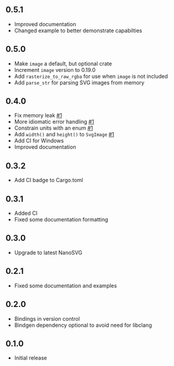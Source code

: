 ## 0.5.1
 - Improved documentation
 - Changed example to better demonstrate capabilties

## 0.5.0
 - Make `image` a default, but optional crate
 - Increment `image` version to 0.19.0
 - Add `rasterize_to_raw_rgba` for use when `image` is not included
 - Add `parse_str` for parsing SVG images from memory

## 0.4.0
 - Fix memory leak [#1](https://github.com/nickbrowne/nsvg/pull/1)
 - More idiomatic error handling [#1](https://github.com/nickbrowne/nsvg/pull/1)
 - Constrain units with an enum [#1](https://github.com/nickbrowne/nsvg/pull/1)
 - Add `width()` and `height()` to `SvgImage` [#1](https://github.com/nickbrowne/nsvg/pull/1)
 - Add CI for Windows
 - Improved documentation

## 0.3.2
 - Add CI badge to Cargo.toml

## 0.3.1
 - Added CI
 - Fixed some documentation formatting

## 0.3.0
 - Upgrade to latest NanoSVG

## 0.2.1
 - Fixed some documentation and examples

## 0.2.0
 - Bindings in version control
 - Bindgen dependency optional to avoid need for libclang

## 0.1.0
 - Initial release
